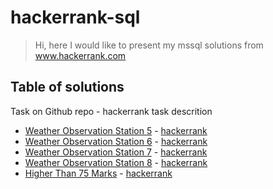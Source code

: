 # hackerrank-sql

> Hi, here I would like to present my mssql solutions from www.hackerrank.com

## Table of solutions
Task on Github repo - hackerrank task descrition 
* [Weather Observation Station 5](https://github.com/aiflops/hackerrank-sql/blob/master/Weather_Observation_Station_) -  [hackerrank](https://github.com/aiflops/hackerrank-sql/blob/master/Weather_Observation_Station_)
* [Weather Observation Station 6](https://github.com/aiflops/hackerrank-sql/blob/master/Weather%20Observation%20Station%206) -  [hackerrank](https://www.hackerrank.com/challenges/weather-observation-station-6/problem)
* [Weather Observation Station 7](https://github.com/aiflops/hackerrank-sql/blob/master/Weather%20Observation%20Station%207) -  [hackerrank](https://www.hackerrank.com/challenges/weather-observation-station-7/problem)
* [Weather Observation Station 8](https://github.com/aiflops/hackerrank-sql/blob/master/Weather%20Observation%20Station%208) -  [hackerrank](https://www.hackerrank.com/challenges/weather-observation-station-8/problem)
* [Higher Than 75 Marks](https://github.com/aiflops/hackerrank-sql/blob/master/Higher%20Than%2075%20Marks) -  [hackerrank](https://www.hackerrank.com/challenges/more-than-75-marks/problem)


